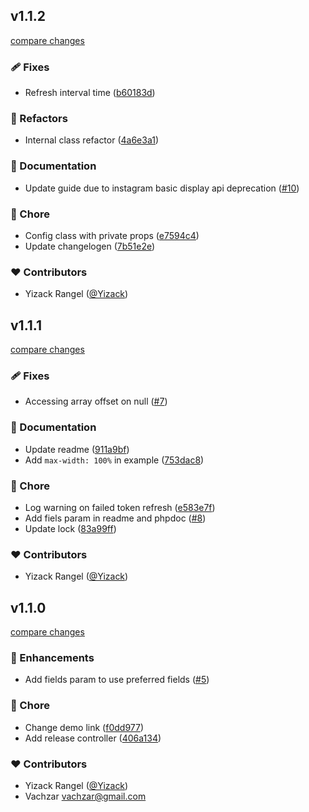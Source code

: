 
## v1.1.2

[compare changes](https://github.com/Yizack/instagram-feed/compare/v1.1.1...v1.1.2)

### 🩹 Fixes

- Refresh interval time ([b60183d](https://github.com/Yizack/instagram-feed/commit/b60183d))

### 💅 Refactors

- Internal class refactor ([4a6e3a1](https://github.com/Yizack/instagram-feed/commit/4a6e3a1))

### 📖 Documentation

- Update guide due to instagram basic display api deprecation ([#10](https://github.com/Yizack/instagram-feed/pull/10))

### 🏡 Chore

- Config class with private props ([e7594c4](https://github.com/Yizack/instagram-feed/commit/e7594c4))
- Update changelogen ([7b51e2e](https://github.com/Yizack/instagram-feed/commit/7b51e2e))

### ❤️ Contributors

- Yizack Rangel ([@Yizack](http://github.com/Yizack))

## v1.1.1

[compare changes](https://github.com/Yizack/instagram-feed/compare/v1.1.0...v1.1.1)

### 🩹 Fixes

- Accessing array offset on null ([#7](https://github.com/Yizack/instagram-feed/pull/7))

### 📖 Documentation

- Update readme ([911a9bf](https://github.com/Yizack/instagram-feed/commit/911a9bf))
- Add `max-width: 100%` in example ([753dac8](https://github.com/Yizack/instagram-feed/commit/753dac8))

### 🏡 Chore

- Log warning on failed token refresh ([e583e7f](https://github.com/Yizack/instagram-feed/commit/e583e7f))
- Add fiels param in readme and phpdoc ([#8](https://github.com/Yizack/instagram-feed/pull/8))
- Update lock ([83a99ff](https://github.com/Yizack/instagram-feed/commit/83a99ff))

### ❤️ Contributors

- Yizack Rangel ([@Yizack](http://github.com/Yizack))

## v1.1.0

[compare changes](https://github.com/Yizack/instagram-feed/compare/v1.0.1...v1.1.0)

### 🚀 Enhancements

- Add fields param to use preferred fields ([#5](https://github.com/Yizack/instagram-feed/pull/5))

### 🏡 Chore

- Change demo link ([f0dd977](https://github.com/Yizack/instagram-feed/commit/f0dd977))
- Add release controller ([406a134](https://github.com/Yizack/instagram-feed/commit/406a134))

### ❤️ Contributors

- Yizack Rangel ([@Yizack](http://github.com/Yizack))
- Vachzar <vachzar@gmail.com>

